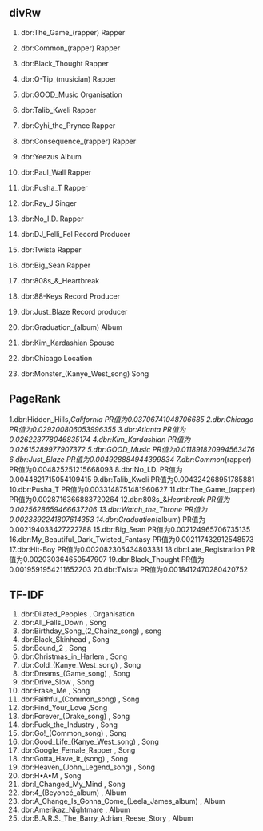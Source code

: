 ## divRw

1. dbr:The_Game_(rapper) Rapper
2. dbr:Common_(rapper) Rapper
3. dbr:Black_Thought Rapper
4. dbr:Q-Tip_(musician) Rapper
5. dbr:GOOD_Music Organisation
6. dbr:Talib_Kweli Rapper
7. dbr:Cyhi_the_Prynce Rapper
8. dbr:Consequence_(rapper) Rapper
9. dbr:Yeezus Album 
10. dbr:Paul_Wall Rapper
11. dbr:Pusha_T Rapper
12. dbr:Ray_J Singer
13. dbr:No_I.D. Rapper
14. dbr:DJ_Felli_Fel  Record Producer
15. dbr:Twista Rapper
16. dbr:Big_Sean Rapper
17. dbr:808s_&_Heartbreak
18. dbr:88-Keys Record Producer
19. dbr:Just_Blaze Record producer
20. dbr:Graduation_(album) Album

21. dbr:Kim_Kardashian Spouse
22. dbr:Chicago Location
23. dbr:Monster_(Kanye_West_song) Song





## PageRank

1.dbr:Hidden_Hills,_California PR值为0.03706741048706685
2.dbr:Chicago PR值为0.029200806053996355
3.dbr:Atlanta PR值为0.026223778046835174
4.dbr:Kim_Kardashian PR值为0.02615289977907372
5.dbr:GOOD_Music PR值为0.011891820994563476
6.dbr:Just_Blaze PR值为0.004928884944399834
7.dbr:Common_(rapper) PR值为0.004825251215668093
8.dbr:No_I.D. PR值为0.0044821715054109415
9.dbr:Talib_Kweli PR值为0.004324268951785881
10.dbr:Pusha_T PR值为0.0033148751481960627
11.dbr:The_Game_(rapper) PR值为0.0028716366883720264
12.dbr:808s_&_Heartbreak PR值为0.0025628659466637206
13.dbr:Watch_the_Throne PR值为0.0023392241807614353
14.dbr:Graduation_(album) PR值为0.002194033427222788
15.dbr:Big_Sean PR值为0.002124965706735135
16.dbr:My_Beautiful_Dark_Twisted_Fantasy PR值为0.002117432912548573
17.dbr:Hit-Boy PR值为0.002082305434803331
18.dbr:Late_Registration PR值为0.002030364650547907
19.dbr:Black_Thought PR值为0.0019591954211652203
20.dbr:Twista PR值为0.0018412470280420752



## TF-IDF

1. dbr:Dilated_Peoples , Organisation
2. dbr:All_Falls_Down , Song
3. dbr:Birthday_Song_(2_Chainz_song) , song
4. dbr:Black_Skinhead , Song
5. dbr:Bound_2 , Song
6. dbr:Christmas_in_Harlem , Song
7. dbr:Cold_(Kanye_West_song) , Song
8. dbr:Dreams_(Game_song) , Song
9. dbr:Drive_Slow , Song
10. dbr:Erase_Me , Song
11. dbr:Faithful_(Common_song) , Song
12. dbr:Find_Your_Love ,Song
13. dbr:Forever_(Drake_song) , Song
14. dbr:Fuck_the_Industry , Song
15. dbr:Go!_(Common_song) , Song
16. dbr:Good_Life_(Kanye_West_song) , Song
17. dbr:Google_Female_Rapper , Song
18. dbr:Gotta_Have_It_(song) , Song
19. dbr:Heaven_(John_Legend_song) , Song
20. dbr:H•A•M , Song
21. dbr:I_Changed_My_Mind , Song
22. dbr:4_(Beyoncé_album) , Album
23. dbr:A_Change_Is_Gonna_Come_(Leela_James_album) , Album
24. dbr:Amerikaz_Nightmare , Album
25. dbr:B.A.R.S._The_Barry_Adrian_Reese_Story , Album